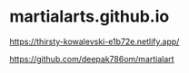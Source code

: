 # martialarts.github.io
https://thirsty-kowalevski-e1b72e.netlify.app/

https://github.com/deepak786om/martialart
